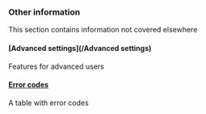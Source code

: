 ### Other information

This section contains information not covered elsewhere



#### [Advanced settings](/Advanced settings)

Features for advanced users



#### [Error codes](/signature/error-codes.md)

A table with error codes

